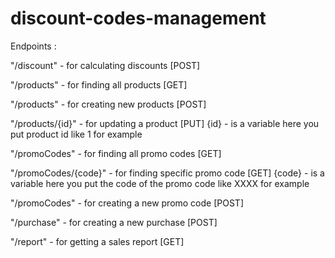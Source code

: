 # discount-codes-management
Endpoints : 

"/discount" - for calculating discounts [POST]

"/products" - for finding all products [GET]

"/products" - for creating new products [POST]

"/products/{id}" - for updating a product [PUT] {id} - is a variable here you put product id like 1 for example

"/promoCodes" - for finding all promo codes [GET]

"/promoCodes/{code}" - for finding specific promo code [GET] {code} - is a variable here you put the code of the promo code like XXXX for example

"/promoCodes" - for creating a new promo code [POST]

"/purchase" - for creating a new purchase [POST]

"/report" - for getting a sales report [GET]

